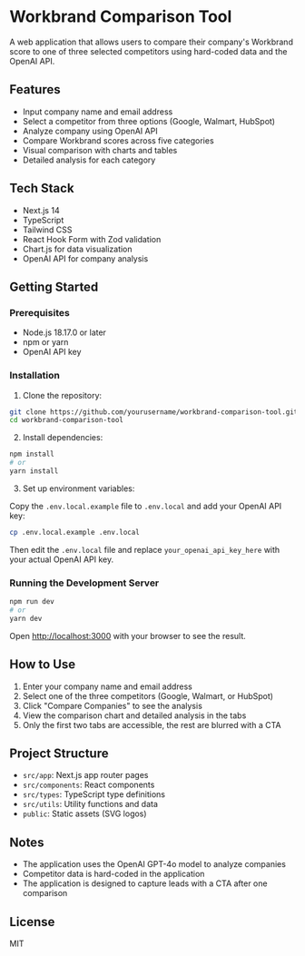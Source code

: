 # Workbrand Comparison Tool

A web application that allows users to compare their company's Workbrand score to one of three selected competitors using hard-coded data and the OpenAI API.

## Features

- Input company name and email address
- Select a competitor from three options (Google, Walmart, HubSpot)
- Analyze company using OpenAI API
- Compare Workbrand scores across five categories
- Visual comparison with charts and tables
- Detailed analysis for each category

## Tech Stack

- Next.js 14
- TypeScript
- Tailwind CSS
- React Hook Form with Zod validation
- Chart.js for data visualization
- OpenAI API for company analysis

## Getting Started

### Prerequisites

- Node.js 18.17.0 or later
- npm or yarn
- OpenAI API key

### Installation

1. Clone the repository:

```bash
git clone https://github.com/yourusername/workbrand-comparison-tool.git
cd workbrand-comparison-tool
```

2. Install dependencies:

```bash
npm install
# or
yarn install
```

3. Set up environment variables:

Copy the `.env.local.example` file to `.env.local` and add your OpenAI API key:

```bash
cp .env.local.example .env.local
```

Then edit the `.env.local` file and replace `your_openai_api_key_here` with your actual OpenAI API key.

### Running the Development Server

```bash
npm run dev
# or
yarn dev
```

Open [http://localhost:3000](http://localhost:3000) with your browser to see the result.

## How to Use

1. Enter your company name and email address
2. Select one of the three competitors (Google, Walmart, or HubSpot)
3. Click "Compare Companies" to see the analysis
4. View the comparison chart and detailed analysis in the tabs
5. Only the first two tabs are accessible, the rest are blurred with a CTA

## Project Structure

- `src/app`: Next.js app router pages
- `src/components`: React components
- `src/types`: TypeScript type definitions
- `src/utils`: Utility functions and data
- `public`: Static assets (SVG logos)

## Notes

- The application uses the OpenAI GPT-4o model to analyze companies
- Competitor data is hard-coded in the application
- The application is designed to capture leads with a CTA after one comparison

## License

MIT
